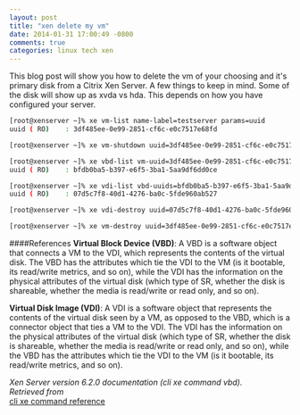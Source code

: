 ```yaml
---
layout: post
title: "xen delete my vm"
date: 2014-01-31 17:00:49 -0800
comments: true
categories: linux tech xen
---
```


This blog post will show you how to delete the vm of your choosing and it's 
primary disk from a Citrix Xen Server. A few things to keep in mind. Some of 
the disk will show up as xvda vs hda. This depends on how you have configured
your server. 

```bash
[root@xenserver ~]% xe vm-list name-label=testserver params=uuid
uuid ( RO)    : 3df485ee-0e99-2851-cf6c-e0c7517e68fd

[root@xenserver ~]% xe vm-shutdown uuid=3df485ee-0e99-2851-cf6c-e0c7517e68fd

[root@xenserver ~]% xe vbd-list vm-uuid=3df485ee-0e99-2851-cf6c-e0c7517e68fd device=hda params=uuid
uuid ( RO)    : bfdb0ba5-b397-e6f5-3ba1-5aa9df6dd0ce

[root@xenserver ~]% xe vdi-list vbd-uuids=bfdb0ba5-b397-e6f5-3ba1-5aa9df6dd0ce params=uuid
uuid ( RO)    : 07d5c7f8-40d1-4276-ba0c-5fde960ab527

[root@xenserver ~]% xe vdi-destroy uuid=07d5c7f8-40d1-4276-ba0c-5fde960ab527

[root@xenserver ~]% xe vm-destroy uuid=3df485ee-0e99-2851-cf6c-e0c7517e68fd
```


####References
__Virtual Block Device (VBD)__: A VBD is a software object that connects a VM to the VDI, which represents the contents of the virtual disk. The VBD has the attributes which tie the VDI to the VM (is it bootable, its read/write metrics, and so on), while the VDI has the information on the physical attributes of the virtual disk (which type of SR, whether the disk is shareable, whether the media is read/write or read only, and so on).

__Virtual Disk Image (VDI)__: A VDI is a software object that represents the contents of the virtual disk seen by a VM, as opposed to the VBD, which is a connector object that ties a VM to the VDI. The VDI has the information on the physical attributes of the virtual disk (which type of SR, whether the disk is shareable, whether the media is read/write or read only, and so on), while the VBD has the attributes which tie the VDI to the VM (is it bootable, its read/write metrics, and so on).

*Xen Server version 6.2.0 documentation (cli xe command vbd).*  
*Retrieved from*  
[cli xe command reference](http://docs.vmd.citrix.com/XenServer/6.2.0/1.0/en_gb/reference.html#cli-xe-commands_vbd)

